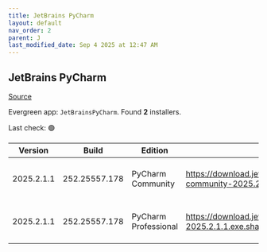 ```yaml
---
title: JetBrains PyCharm
layout: default
nav_order: 2
parent: J
last_modified_date: Sep 4 2025 at 12:47 AM
---
```


## JetBrains PyCharm

[Source](https://www.jetbrains.com/)

Evergreen app: `JetBrainsPyCharm`. Found **2** installers.

Last check: 🟢

| Version    | Build         | Edition              | Sha256                                                                        | Date     | Size       | Type | URI                                                                                                                                              |
| ---------- | ------------- | -------------------- | ----------------------------------------------------------------------------- | -------- | ---------- | ---- | ------------------------------------------------------------------------------------------------------------------------------------------------ |
| 2025.2.1.1 | 252.25557.178 | PyCharm Community    | https://download.jetbrains.com/python/pycharm-community-2025.2.1.1.exe.sha256 | 3/9/2025 | 804455712  | exe  | [https://download.jetbrains.com/python/pycharm-community-2025.2.1.1.exe](https://download.jetbrains.com/python/pycharm-community-2025.2.1.1.exe) |
| 2025.2.1.1 | 252.25557.178 | PyCharm Professional | https://download.jetbrains.com/python/pycharm-2025.2.1.1.exe.sha256           | 3/9/2025 | 1032170440 | exe  | [https://download.jetbrains.com/python/pycharm-2025.2.1.1.exe](https://download.jetbrains.com/python/pycharm-2025.2.1.1.exe)                     |

